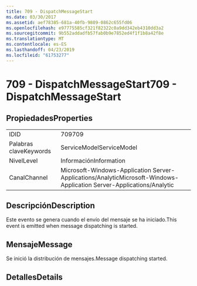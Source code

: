 ```yaml
---
title: 709 - DispatchMessageStart
ms.date: 03/30/2017
ms.assetid: aef78385-681a-40fb-9809-0862c655fd06
ms.openlocfilehash: e97775585cf321f82322c0a9dd342eb4310dd3a2
ms.sourcegitcommit: 9b552addadfb57fab0b9e7852ed4f1f1b8a42f8e
ms.translationtype: MT
ms.contentlocale: es-ES
ms.lasthandoff: 04/23/2019
ms.locfileid: "61753277"
---
```

# <a name="709---dispatchmessagestart"></a><span data-ttu-id="24910-102">709 - DispatchMessageStart</span><span class="sxs-lookup"><span data-stu-id="24910-102">709 - DispatchMessageStart</span></span>
## <a name="properties"></a><span data-ttu-id="24910-103">Propiedades</span><span class="sxs-lookup"><span data-stu-id="24910-103">Properties</span></span>  
  
|||  
|-|-|  
|<span data-ttu-id="24910-104">ID</span><span class="sxs-lookup"><span data-stu-id="24910-104">ID</span></span>|<span data-ttu-id="24910-105">709</span><span class="sxs-lookup"><span data-stu-id="24910-105">709</span></span>|  
|<span data-ttu-id="24910-106">Palabras clave</span><span class="sxs-lookup"><span data-stu-id="24910-106">Keywords</span></span>|<span data-ttu-id="24910-107">ServiceModel</span><span class="sxs-lookup"><span data-stu-id="24910-107">ServiceModel</span></span>|  
|<span data-ttu-id="24910-108">Nivel</span><span class="sxs-lookup"><span data-stu-id="24910-108">Level</span></span>|<span data-ttu-id="24910-109">Información</span><span class="sxs-lookup"><span data-stu-id="24910-109">Information</span></span>|  
|<span data-ttu-id="24910-110">Canal</span><span class="sxs-lookup"><span data-stu-id="24910-110">Channel</span></span>|<span data-ttu-id="24910-111">Microsoft-Windows-Application Server-Applications/Analytic</span><span class="sxs-lookup"><span data-stu-id="24910-111">Microsoft-Windows-Application Server-Applications/Analytic</span></span>|  
  
## <a name="description"></a><span data-ttu-id="24910-112">Descripción</span><span class="sxs-lookup"><span data-stu-id="24910-112">Description</span></span>  
 <span data-ttu-id="24910-113">Este evento se genera cuando el envío del mensaje se ha iniciado.</span><span class="sxs-lookup"><span data-stu-id="24910-113">This event is emitted when message dispatching is started.</span></span>  
  
## <a name="message"></a><span data-ttu-id="24910-114">Mensaje</span><span class="sxs-lookup"><span data-stu-id="24910-114">Message</span></span>  
 <span data-ttu-id="24910-115">Se inició la distribución de mensajes.</span><span class="sxs-lookup"><span data-stu-id="24910-115">Message dispatching started.</span></span>  
  
## <a name="details"></a><span data-ttu-id="24910-116">Detalles</span><span class="sxs-lookup"><span data-stu-id="24910-116">Details</span></span>
